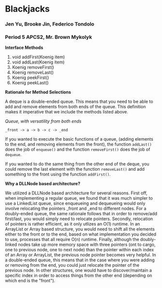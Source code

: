 # Blackjacks
### Jen Yu, Brooke Jin, Federico Tondolo
### Period 5 APCS2, Mr. Brown Mykolyk
**Interface Methods**
1. void addFirst(Koenig item)
2. void addLast(Koenig item)
3. Koenig removeFirst()
4. Koenig removeLast()
5. Koenig peekFirst()
6. Koenig peekLast()

**Rationale for Method Selections** 

A deque is a double-ended queue. This means that you need to be able to add and remove elements from both ends of the queue. This definition makes it imperative that we include the methods listed above. 

*Queue, with versatility from both ends*
```
_front -> a -> b -> c -> _end
```
If you wanted to execute the basic functions of a queue, (adding elements to the end, and removing elements from the front), the function ```addLast()``` does the job of ```enqueue()``` and the function ```removeFirst()``` does the job of ```dequeue```. 

If you wanted to do the same thing from the other end of the deque, you could remove the last element with the function ```removeLast()``` and add something to the front using the function ```addFirst()```. 

**Why a DLLNode based architecture?**  

We utilized a DLLNode based architecture for several reasons. First off, when implementing a regular queue, we found that it was much simpler to use a LinkedList queue, since enqueueing and dequeueing would only involve relocating the pointers \_front and \_end to different nodes. For a doubly-ended queue, the same rationale follows that in order to remove/add first/last, you would simply need to relocate pointers. Secondly, relocation of pointers is rather efficient, as it only utlizes an O(1) runtime. In an ArrayList or Array based structure, you would need to shift all the elements either to the front or to the end, based on what implementation you decided to use, processes that all require O(n) runtime. Finally, although the doubly-linked nodes take up more memory space with three pointers (ont to cargo, one to previous node, one to next node) than the pointer within each index of an Array or ArrayList, the previous node pointer becomes very helpful. In a double-ended queue, this means that in the case where you were adding or removing from the end, you could just relocate the pointer of the previous node. In other structures, one would have to discover/maintain a specific index in order to access things from the other end (depending on which end is the "front"). 
